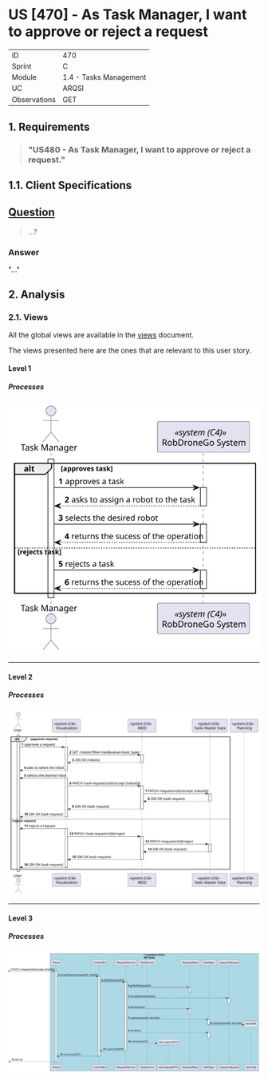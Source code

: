 # US [470] - As Task Manager, I want to approve or reject a request

|              |                        |
| ------------ | ---------------------- |
| ID           | 470                    |
| Sprint       | C                      |
| Module       | 1.4 - Tasks Management |
| UC           | ARQSI                  |
| Observations | GET                    |

## 1. Requirements

> ### "US480 - As Task Manager, I want to approve or reject a request."

## 1.1. Client Specifications

## [Question](https://moodle.isep.ipp.pt/mod/forum/discuss.php?d=)

> ...?

### Answer

"..."

## 2. Analysis

### 2.1. Views

All the global views are available in the [views](../../views/readme.md) document.

The views presented here are the ones that are relevant to this user story.

#### Level 1

##### Processes

![Level 1 Processes View](views/level-1/assets/process-view.svg)

---

#### Level 2

##### Processes

![Level 2 Processes View](views/level-2/assets/process-view.svg)

---

#### Level 3

##### Processes

![Level 3 Processes View](views/level-3/assets/process-view.svg)
